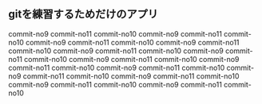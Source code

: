 ## gitを練習するためだけのアプリ

commit-no9
commit-no11
commit-no10
commit-no9
commit-no11
commit-no10
commit-no9
commit-no11
commit-no10
commit-no9
commit-no11
commit-no10
commit-no9
commit-no11
commit-no10
commit-no9
commit-no11
commit-no10
commit-no9
commit-no11
commit-no10
commit-no9
commit-no11
commit-no10
commit-no9
commit-no11
commit-no10
commit-no9
commit-no11
commit-no10
commit-no9
commit-no11
commit-no10
commit-no9
commit-no11
commit-no10
commit-no9
commit-no11
commit-no10